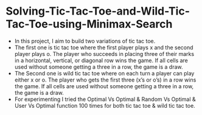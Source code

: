# Solving-Tic-Tac-Toe-and-Wild-Tic-Tac-Toe-using-Minimax-Search
* In this project, I aim to build two variations of tic tac toe.  
* The first one is tic tac toe where the first player plays x and the second player plays o. The player who succeeds in placing three of their marks in a horizontal, vertical, or diagonal row wins the game. If all cells are used without someone getting a three in a row, the game is a draw.   
* The Second one is wild tic tac toe where on each turn a player can play either x or o. The player who gets the first three (x’s or o’s) in a row wins the game. If all cells are used without someone getting a three in a row, the game is a draw.  
* For experimenting I tried the Optimal Vs Optimal & Random Vs Optimal & User Vs Optimal function 100 times for both tic tac toe & wild tic tac toe.
